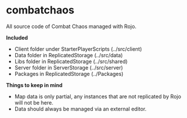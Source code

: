 # combatchaos

All source code of Combat Chaos managed with Rojo.

**Included**
* Client folder under StarterPlayerScripts (../src/client)
* Data folder in ReplicatedStorage (../src/data)
* Libs folder in ReplicatedStorage (../src/shared)
* Server folder in ServerStorage (../src/server)
* Packages in ReplicatedStorage (../Packages)

**Things to keep in mind**
* Map data is only partial, any instances that are not replicated by Rojo will not be here.
* Data should always be managed via an external editor.